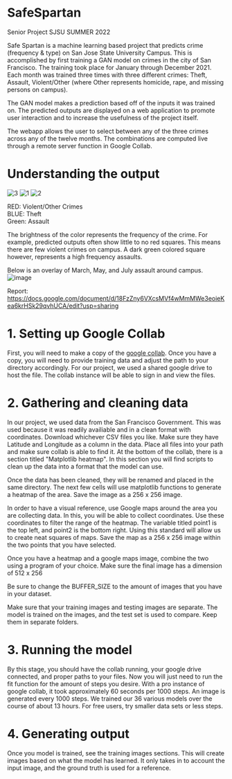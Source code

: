 # SafeSpartan
Senior Project SJSU SUMMER 2022

Safe Spartan is a machine learning based project that predicts crime (frequency & type) on San Jose State University Campus. This is accomplished by first training a GAN model on crimes in the city of San Francisco. The training took place for January through December 2021. Each month was trained three times with three different crimes: Theft, Assault, Violent/Other (where Other represents homicide, rape, and missing persons on campus).  

The GAN model makes a prediction based off of the inputs it was trained on. The predicted outputs are displayed on a web application to promote user interaction and to increase the usefulness of the project itself.  

The webapp allows the user to select between any of the three crimes across any of the twelve months. The combinations are computed live through a remote server function in Google Collab.  

# Understanding the output

![3](https://user-images.githubusercontent.com/29829945/182503127-0f1cbf71-f229-47c1-a882-3156d5be0b21.jpg)
![1](https://user-images.githubusercontent.com/29829945/182503104-a7acd9df-96d0-4593-b916-edb8bdec21dd.jpg)
![2](https://user-images.githubusercontent.com/29829945/182503119-3806318d-1f50-436b-9c86-19cedbeb113a.jpg)


RED: Violent/Other Crimes  
BLUE: Theft  
Green: Assault  

The brightness of the color represents the frequency of the crime. For example, predicted outputs often show little to no red squares. This means there are few violent crimes on campus. A dark green colored square however, represents a high frequency assaults.

Below is an overlay of March, May, and July assault around campus.
![image](https://user-images.githubusercontent.com/52023760/183222739-4c0295c2-1c19-4a76-82e1-0ff9c75e9b55.png)


Report: https://docs.google.com/document/d/18FzZny6VXcsMVf4wMmMWe3eoieKea6krHSk29qvhUCA/edit?usp=sharing

# 1. Setting up Google Collab
First, you will need to make a copy of the [google collab](https://colab.research.google.com/drive/1ZfMaTHpJIlS5tmKq2Vk4sNsw48_3ZTcS?usp=sharing).
Once you have a copy, you will need to provide training data and adjust the path to your directory accordingly.
For our project, we used a shared google drive to host the file. The collab instance will be able to sign in and view the files.


# 2. Gathering and cleaning data
In our project, we used data from the San Francisco Government. This was used because it was readily availiable and in a clean format with coordinates.
Download whichever CSV files you like. Make sure they have Latitude and Longitude as a column in the data. Place all files into your path and make sure collab is able to find it. At the bottom of the collab, there is a section titled "Matplotlib heatmap". In this section you will find scripts to clean up the data into a format that the model can use.

Once the data has been cleaned, they will be renamed and placed in the same directory. The next few cells will use matplotlib functions to generate a heatmap of the area. Save the image as a 256 x 256 image.

In order to have a visual reference, use Google maps around the area you are collecting data. In this, you will be able to collect coordinates. Use these coordinates to filter the range of the heatmap. The variable titled point1 is the top left, and point2 is the bottom right. Using this standard will allow us to create neat squares of maps. Save the map as a 256 x 256 image within the two points that you have selected.

Once you have a heatmap and a google maps image, combine the two using a program of your choice. Make sure the final image has a dimension of 512 x 256

Be sure to change the BUFFER_SIZE to the amount of images that you have in your dataset.

Make sure that your training images and testing images are separate. The model is trained on the images, and the test set is used to compare. Keep them in separate folders.

# 3. Running the model
By this stage, you should have the collab running, your google drive connected, and proper paths to your files. Now you will just need to run the fit function for the amount of steps you desire. With a pro instance of google collab, it took approximately 60 seconds per 1000 steps. An image is generated every 1000 steps. We trained our 36 various models over the course of about 13 hours. For free users, try smaller data sets or less steps.

# 4. Generating output
Once you model is trained, see the training images sections. This will create images based on what the model has learned. It only takes in to account the input image, and the ground truth is used for a reference.
